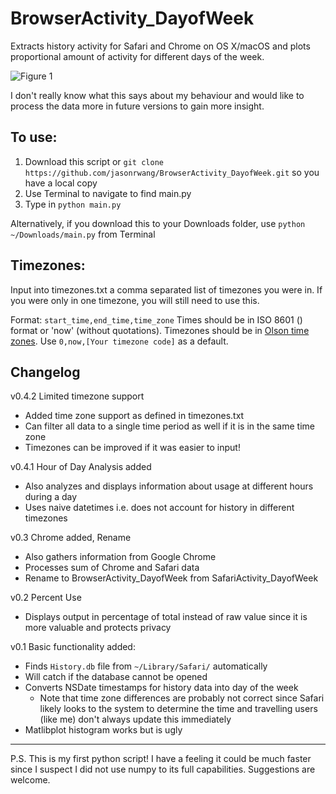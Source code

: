 # BrowserActivity_DayofWeek

Extracts history activity for Safari and Chrome on OS X/macOS and plots proportional amount of activity for different days of the week.

![Figure 1](https://i.imgur.com/wUEHNIg.png)

I don't really know what this says about my behaviour and would like to process the data more in future versions to gain more insight.

## To use:
1. Download this script or `git clone https://github.com/jasonrwang/BrowserActivity_DayofWeek.git` so you have a local copy
2. Use Terminal to navigate to find main.py
3. Type in `python main.py`

Alternatively, if you download this to your Downloads folder, use `python ~/Downloads/main.py` from Terminal

## Timezones:
Input into timezones.txt a comma separated list of timezones you were in. If you were only in one timezone, you will still need to use this.

Format: `start_time,end_time,time_zone`
Times should be in ISO 8601 () format or 'now' (without quotations). Timezones should be in [Olson time zones](https://en.wikipedia.org/wiki/List_of_tz_database_time_zones). Use `0,now,[Your timezone code]` as a default.

## Changelog
v0.4.2 Limited timezone support
* Added time zone support as defined in timezones.txt
* Can filter all data to a single time period as well if it is in the same time zone
* Timezones can be improved if it was easier to input!

v0.4.1 	Hour of Day Analysis added
* Also analyzes and displays information about usage at different hours during a day
* Uses naive datetimes i.e. does not account for history in different timezones

v0.3	Chrome added, Rename
* Also gathers information from Google Chrome
* Processes sum of Chrome and Safari data
* Rename to BrowserActivity_DayofWeek from SafariActivity_DayofWeek

v0.2	Percent Use
* Displays output in percentage of total instead of raw value since it is more valuable and protects privacy

v0.1	Basic functionality added:
* Finds `History.db` file from `~/Library/Safari/` automatically
* Will catch if the database cannot be opened
* Converts NSDate timestamps for history data into day of the week
	* Note that time zone differences are probably not correct since Safari likely looks to the system to determine the time and travelling users (like me) don't always update this immediately
* Matlibplot histogram works but is ugly

---
P.S. This is my first python script! I have a feeling it could be much faster since I suspect I did not use numpy to its full capabilities. Suggestions are welcome.

